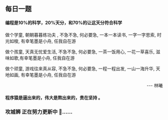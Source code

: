 ## 每日一题
#### 编程是10%的科学，20%天分，和70%的让这天分符合科学

做个学童, 朝朝暮暮练功夫 , 不急不急, 何必要急, 一本一本读书, 一字一字思索, 时光如梭, 有幸笔墨是小舟, 任我自在游

做个孩童, 天真无忧爱生活, 不急不急, 何必要急, 一茶一饭用心, 一花一草喜乐, 滋味如歌,有幸笔墨是小舟, 任我自在游

做个顽童, 游戏往来真从容, 不急不急, 何必要急, 一程一程出发, 一山一海升华, 天地如画, 有幸笔墨是小舟, 任我自在游
<p align="right">--- 林曦</p>

#### 程序猿是逼出来的，伟大是熬出来的，贵在坚持 。


<p></p>

### 攻城狮 正在努力更新中 🤣......
